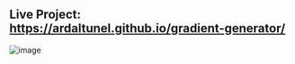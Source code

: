 ## Live Project: https://ardaltunel.github.io/gradient-generator/

![image](https://github.com/ardaltunel/gradient-generator/assets/35379428/24783aa0-4efd-40ac-b1cf-334822e0ba4b)
